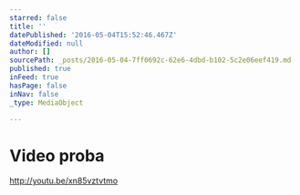 ```yaml
---
starred: false
title: ''
datePublished: '2016-05-04T15:52:46.467Z'
dateModified: null
author: []
sourcePath: _posts/2016-05-04-7ff0692c-62e6-4dbd-b102-5c2e06eef419.md
published: true
inFeed: true
hasPage: false
inNav: false
_type: MediaObject

---
```

# Video proba

http://youtu.be/xn85vztvtmo